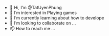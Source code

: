 - 👋 Hi, I’m @TatUyenPhung
- 👀 I’m interested in Playing games
- 🌱 I’m currently learning about how to develope
- 💞️ I’m looking to collaborate on ...
- 📫 How to reach me ...

<!---
TatUyenPhung/TatUyenPhung is a ✨ special ✨ repository because its `README.md` (this file) appears on your GitHub profile.
You can click the Preview link to take a look at your changes.
--->
